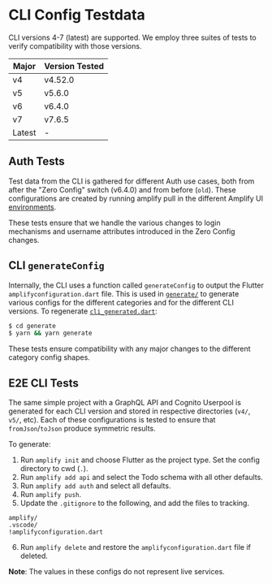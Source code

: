 # CLI Config Testdata

CLI versions 4-7 (latest) are supported. We employ three suites of tests to verify compatibility with those versions.

| Major  | Version Tested |
| ------ | -------------- |
| v4     | v4.52.0        |
| v5     | v5.6.0         |
| v6     | v6.4.0         |
| v7     | v7.6.5         |
| Latest | -              |

## Auth Tests

Test data from the CLI is gathered for different Auth use cases, both from after the "Zero Config" switch (v6.4.0) and from before (`old`). These configurations are created by running amplify pull in the different Amplify UI [environments](https://github.com/aws-amplify/amplify-ui/tree/main/environments).

These tests ensure that we handle the various changes to login mechanisms and username attributes introduced in the Zero Config changes.

## CLI `generateConfig`

Internally, the CLI uses a function called `generateConfig` to output the Flutter `amplifyconfiguration.dart` file. This is used in [`generate/`](generate/) to generate various configs for the different categories and for the different CLI versions. To regenerate [`cli_generated.dart`](cli_generated.dart):

```sh
$ cd generate
$ yarn && yarn generate
```

These tests ensure compatibility with any major changes to the different category config shapes.

## E2E CLI Tests

The same simple project with a GraphQL API and Cognito Userpool is generated for each CLI version and stored in respective directories (`v4/`, `v5/`, etc). Each of these configurations is tested to ensure that `fromJson`/`toJson` produce symmetric results.

To generate:

1. Run `amplify init` and choose Flutter as the project type. Set the config directory to cwd (`.`).
2. Run `amplify add api` and select the Todo schema with all other defaults.
3. Run `amplify add auth` and select all defaults.
4. Run `amplify push`.
5. Update the `.gitignore` to the following, and add the files to tracking.

```
amplify/
.vscode/
!amplifyconfiguration.dart
```

6. Run `amplify delete` and restore the `amplifyconfiguration.dart` file if deleted.

**Note**: The values in these configs do not represent live services.
